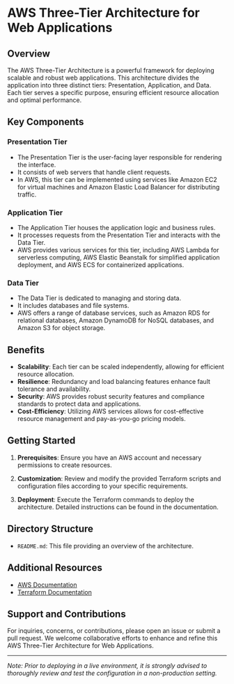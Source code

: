 # AWS Three-Tier Architecture for Web Applications


## Overview

The AWS Three-Tier Architecture is a powerful framework for deploying scalable and robust web applications. This architecture divides the application into three distinct tiers: Presentation, Application, and Data. Each tier serves a specific purpose, ensuring efficient resource allocation and optimal performance.


## Key Components

### Presentation Tier


- The Presentation Tier is the user-facing layer responsible for rendering the interface.
- It consists of web servers that handle client requests.
- In AWS, this tier can be implemented using services like Amazon EC2 for virtual machines and Amazon Elastic Load Balancer for distributing traffic.

### Application Tier


- The Application Tier houses the application logic and business rules.
- It processes requests from the Presentation Tier and interacts with the Data Tier.
- AWS provides various services for this tier, including AWS Lambda for serverless computing, AWS Elastic Beanstalk for simplified application deployment, and AWS ECS for containerized applications.

### Data Tier


- The Data Tier is dedicated to managing and storing data.
- It includes databases and file systems.
- AWS offers a range of database services, such as Amazon RDS for relational databases, Amazon DynamoDB for NoSQL databases, and Amazon S3 for object storage.

## Benefits

- **Scalability**: Each tier can be scaled independently, allowing for efficient resource allocation.
- **Resilience**: Redundancy and load balancing features enhance fault tolerance and availability.
- **Security**: AWS provides robust security features and compliance standards to protect data and applications.
- **Cost-Efficiency**: Utilizing AWS services allows for cost-effective resource management and pay-as-you-go pricing models.

## Getting Started

1. **Prerequisites**: Ensure you have an AWS account and necessary permissions to create resources.

2. **Customization**: Review and modify the provided Terraform scripts and configuration files according to your specific requirements.

3. **Deployment**: Execute the Terraform commands to deploy the architecture. Detailed instructions can be found in the documentation.

## Directory Structure

- `README.md`: This file providing an overview of the architecture.

## Additional Resources

- [AWS Documentation](https://aws.amazon.com/documentation/)
- [Terraform Documentation](https://learn.hashicorp.com/tutorials/terraform)

## Support and Contributions

For inquiries, concerns, or contributions, please open an issue or submit a pull request. We welcome collaborative efforts to enhance and refine this AWS Three-Tier Architecture for Web Applications.

---

*Note: Prior to deploying in a live environment, it is strongly advised to thoroughly review and test the configuration in a non-production setting.*
